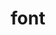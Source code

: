 ---
category: 4-letters
denotation: null
name: font
reference_link: https://www.etymonline.com/word/font
root_language: null
root_name: null
title: font
type: free
word_sums:
- respelling: font
  sum: 'Font + '
---